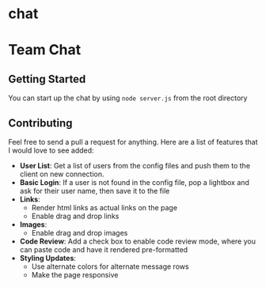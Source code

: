 chat
====
# Team Chat

## Getting Started
You can start up the chat by using ``node server.js`` from the root directory

## Contributing
Feel free to send a pull a request for anything. Here are a list of features that I would love to see added:

+ **User List**: Get a list of users from the config files and push them to the client on new connection.
+ **Basic Login**: If a user is not found in the config file, pop a lightbox and ask for their user name, then save it to the file
+ **Links**:
    + Render html links as actual links on the page
    + Enable drag and drop links
+ **Images**:
    + Enable drag and drop images
+ **Code Review**: Add a check box to enable code review mode, where you can paste code and have it rendered pre-formatted
+ **Styling Updates**:
    + Use alternate colors for alternate message rows
    + Make the page responsive

